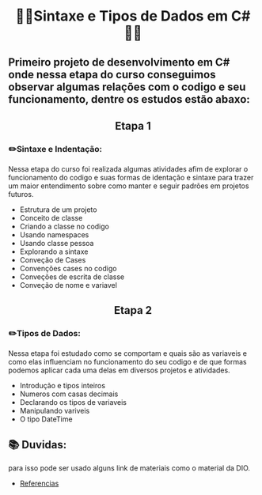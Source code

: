 # <p align="center"> 👨‍💻Sintaxe e Tipos de Dados em C# 👨‍💻 </p>

## Primeiro projeto de desenvolvimento em C# onde nessa etapa do curso conseguimos observar algumas relações com o codigo e seu funcionamento, dentre os estudos estão abaxo: 

###
## <p align="center"> Etapa 1 </p>
###  ✏️Sintaxe e Indentação:

Nessa etapa do curso foi realizada algumas atividades afim de explorar o funcionamento do codigo e suas formas de identação e sintaxe para trazer um maior entendimento sobre como manter e seguir padrões em projetos futuros. 

- Estrutura de um projeto
- Conceito de classe
- Criando a classe no codigo
- Usando namespaces
- Usando classe pessoa 
- Explorando a sintaxe 
- Conveção de Cases
- Convenções cases no codigo
- Conveções de escrita de classe
- Conveção de nome e variavel 
##
## <p align="center">Etapa 2 </p>

### ✏️Tipos de Dados:

Nessa etapa foi estudado como se comportam e quais são as variaveis e como elas influenciam no funcionamento do seu codigo e de que formas podemos aplicar cada uma delas em diversos projetos e atividades. 

- Introdução e tipos inteiros
- Numeros com casas decimais
- Declarando os tipos de variaveis
- Manipulando variveis
- O tipo DateTime

##

## 📚 Duvidas: 
para isso pode ser usado alguns link de materiais como o material da DIO. </p> 

- [Referencias](https://drive.google.com/file/d/1YLYvIKpMs4d0P2YoiMsoo7aUdheX6g5k/view)


